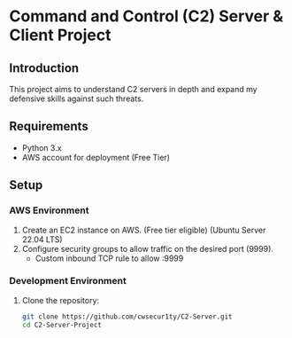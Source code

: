 # Command and Control (C2) Server & Client Project

## Introduction
This project aims to understand C2 servers in depth and expand my defensive skills against such threats.

## Requirements
- Python 3.x
- AWS account for deployment (Free Tier)

## Setup
### AWS Environment
1. Create an EC2 instance on AWS. (Free tier eligible) (Ubuntu Server 22.04 LTS)
2. Configure security groups to allow traffic on the desired port (9999).
   - Custom inbound TCP rule to allow :9999 

### Development Environment
1. Clone the repository:
   ```sh
   git clone https://github.com/cwsecur1ty/C2-Server.git
   cd C2-Server-Project
